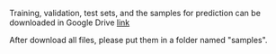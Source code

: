 Training, validation, test sets, and the samples for prediction can be downloaded in Google Drive [link](https://drive.google.com/drive/folders/1Htr4jgtJyRT24VSbVbg2jED7kXAYUGqV?usp=drive_link)  

After download all files, please put them in a folder named "samples".
